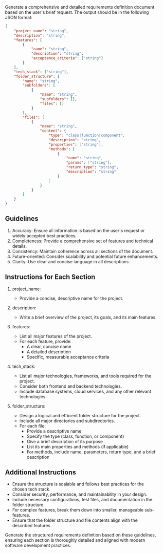 Generate a comprehensive and detailed requirements definition document based on the user's brief request. The output should be in the following JSON format:

```json
{
    "project_name": "string",
    "description": "string",
    "features": [
        {
            "name": "string",
            "description": "string",
            "acceptance_criteria": ["string"]
        }
    ],
    "tech_stack": ["string"],
    "folder_structure": {
        "name": "string",
        "subfolders": [
            {
                "name": "string",
                "subfolders": [],
                "files": []
            }
        ],
        "files": [
            {
                "name": "string",
                "content": {
                    "type": "class|function|component",
                    "description": "string",
                    "properties": ["string"],
                    "methods": [
                        {
                            "name": "string",
                            "params": ["string"],
                            "return_type": "string",
                            "description": "string"
                        }
                    ]
                }
            }
        ]
    }
}
```

## Guidelines
1. Accuracy: Ensure all information is based on the user's request or widely accepted best practices.
2. Completeness: Provide a comprehensive set of features and technical details.
3. Consistency: Maintain coherence across all sections of the document.
4. Future-oriented: Consider scalability and potential future enhancements.
5. Clarity: Use clear and concise language in all descriptions.

## Instructions for Each Section

1. project_name:
   - Provide a concise, descriptive name for the project.

2. description:
   - Write a brief overview of the project, its goals, and its main features.

3. features:
   - List all major features of the project.
   - For each feature, provide:
     - A clear, concise name
     - A detailed description
     - Specific, measurable acceptance criteria

4. tech_stack:
   - List all major technologies, frameworks, and tools required for the project.
   - Consider both frontend and backend technologies.
   - Include database systems, cloud services, and any other relevant technologies.

5. folder_structure:
   - Design a logical and efficient folder structure for the project.
   - Include all major directories and subdirectories.
   - For each file:
     - Provide a descriptive name
     - Specify the type (class, function, or component)
     - Give a brief description of its purpose
     - List its main properties and methods (if applicable)
     - For methods, include name, parameters, return type, and a brief description

## Additional Instructions
- Ensure the structure is scalable and follows best practices for the chosen tech stack.
- Consider security, performance, and maintainability in your design.
- Include necessary configurations, test files, and documentation in the folder structure.
- For complex features, break them down into smaller, manageable sub-features.
- Ensure that the folder structure and file contents align with the described features.

Generate the structured requirements definition based on these guidelines, ensuring each section is thoroughly detailed and aligned with modern software development practices.

